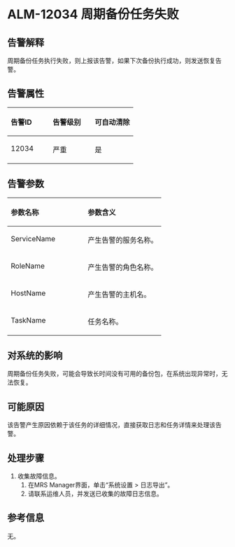 # ALM-12034 周期备份任务失败<a name="ZH-CN_TOPIC_0191883081"></a>

## 告警解释<a name="zh-cn_topic_0191813954_section22940485114430"></a>

周期备份任务执行失败，则上报该告警，如果下次备份执行成功，则发送恢复告警。

## 告警属性<a name="zh-cn_topic_0191813954_section48912505114441"></a>

<a name="zh-cn_topic_0191813954_table3744443411447"></a>
<table><thead align="left"><tr id="zh-cn_topic_0191813954_row5205105711447"><th class="cellrowborder" valign="top" width="33.33333333333333%" id="mcps1.1.4.1.1"><p id="zh-cn_topic_0191813954_p5538612211447"><a name="zh-cn_topic_0191813954_p5538612211447"></a><a name="zh-cn_topic_0191813954_p5538612211447"></a><strong id="zh-cn_topic_0191813954_b2871305511447"><a name="zh-cn_topic_0191813954_b2871305511447"></a><a name="zh-cn_topic_0191813954_b2871305511447"></a>告警ID</strong></p>
</th>
<th class="cellrowborder" valign="top" width="33.33333333333333%" id="mcps1.1.4.1.2"><p id="zh-cn_topic_0191813954_p4405608511447"><a name="zh-cn_topic_0191813954_p4405608511447"></a><a name="zh-cn_topic_0191813954_p4405608511447"></a><strong id="zh-cn_topic_0191813954_b6096044911447"><a name="zh-cn_topic_0191813954_b6096044911447"></a><a name="zh-cn_topic_0191813954_b6096044911447"></a>告警级别</strong></p>
</th>
<th class="cellrowborder" valign="top" width="33.33333333333333%" id="mcps1.1.4.1.3"><p id="zh-cn_topic_0191813954_p3884932711447"><a name="zh-cn_topic_0191813954_p3884932711447"></a><a name="zh-cn_topic_0191813954_p3884932711447"></a><strong id="zh-cn_topic_0191813954_b1409962711447"><a name="zh-cn_topic_0191813954_b1409962711447"></a><a name="zh-cn_topic_0191813954_b1409962711447"></a>可自动清除</strong></p>
</th>
</tr>
</thead>
<tbody><tr id="zh-cn_topic_0191813954_row5978778611447"><td class="cellrowborder" valign="top" width="33.33333333333333%" headers="mcps1.1.4.1.1 "><p id="zh-cn_topic_0191813954_p1097247311447"><a name="zh-cn_topic_0191813954_p1097247311447"></a><a name="zh-cn_topic_0191813954_p1097247311447"></a>12034</p>
</td>
<td class="cellrowborder" valign="top" width="33.33333333333333%" headers="mcps1.1.4.1.2 "><p id="zh-cn_topic_0191813954_p1635510911447"><a name="zh-cn_topic_0191813954_p1635510911447"></a><a name="zh-cn_topic_0191813954_p1635510911447"></a>严重</p>
</td>
<td class="cellrowborder" valign="top" width="33.33333333333333%" headers="mcps1.1.4.1.3 "><p id="zh-cn_topic_0191813954_p4969541311447"><a name="zh-cn_topic_0191813954_p4969541311447"></a><a name="zh-cn_topic_0191813954_p4969541311447"></a>是</p>
</td>
</tr>
</tbody>
</table>

## 告警参数<a name="zh-cn_topic_0191813954_section56046652114448"></a>

<a name="zh-cn_topic_0191813954_table5627849611447"></a>
<table><thead align="left"><tr id="zh-cn_topic_0191813954_row2509337811447"><th class="cellrowborder" valign="top" width="50%" id="mcps1.1.3.1.1"><p id="zh-cn_topic_0191813954_p1929776111447"><a name="zh-cn_topic_0191813954_p1929776111447"></a><a name="zh-cn_topic_0191813954_p1929776111447"></a><strong id="zh-cn_topic_0191813954_b3946212411447"><a name="zh-cn_topic_0191813954_b3946212411447"></a><a name="zh-cn_topic_0191813954_b3946212411447"></a>参数名称</strong></p>
</th>
<th class="cellrowborder" valign="top" width="50%" id="mcps1.1.3.1.2"><p id="zh-cn_topic_0191813954_p4231551311447"><a name="zh-cn_topic_0191813954_p4231551311447"></a><a name="zh-cn_topic_0191813954_p4231551311447"></a><strong id="zh-cn_topic_0191813954_b4529530011447"><a name="zh-cn_topic_0191813954_b4529530011447"></a><a name="zh-cn_topic_0191813954_b4529530011447"></a>参数含义</strong></p>
</th>
</tr>
</thead>
<tbody><tr id="zh-cn_topic_0191813954_row500451811447"><td class="cellrowborder" valign="top" width="50%" headers="mcps1.1.3.1.1 "><p id="zh-cn_topic_0191813954_p271279511447"><a name="zh-cn_topic_0191813954_p271279511447"></a><a name="zh-cn_topic_0191813954_p271279511447"></a>ServiceName</p>
</td>
<td class="cellrowborder" valign="top" width="50%" headers="mcps1.1.3.1.2 "><p id="zh-cn_topic_0191813954_p1840985711447"><a name="zh-cn_topic_0191813954_p1840985711447"></a><a name="zh-cn_topic_0191813954_p1840985711447"></a>产生告警的服务名称。</p>
</td>
</tr>
<tr id="zh-cn_topic_0191813954_row3147099011447"><td class="cellrowborder" valign="top" width="50%" headers="mcps1.1.3.1.1 "><p id="zh-cn_topic_0191813954_p6612223911447"><a name="zh-cn_topic_0191813954_p6612223911447"></a><a name="zh-cn_topic_0191813954_p6612223911447"></a>RoleName</p>
</td>
<td class="cellrowborder" valign="top" width="50%" headers="mcps1.1.3.1.2 "><p id="zh-cn_topic_0191813954_p5430117411447"><a name="zh-cn_topic_0191813954_p5430117411447"></a><a name="zh-cn_topic_0191813954_p5430117411447"></a>产生告警的角色名称。</p>
</td>
</tr>
<tr id="zh-cn_topic_0191813954_row1894851811447"><td class="cellrowborder" valign="top" width="50%" headers="mcps1.1.3.1.1 "><p id="zh-cn_topic_0191813954_p5843497411447"><a name="zh-cn_topic_0191813954_p5843497411447"></a><a name="zh-cn_topic_0191813954_p5843497411447"></a>HostName</p>
</td>
<td class="cellrowborder" valign="top" width="50%" headers="mcps1.1.3.1.2 "><p id="zh-cn_topic_0191813954_p3561243011447"><a name="zh-cn_topic_0191813954_p3561243011447"></a><a name="zh-cn_topic_0191813954_p3561243011447"></a>产生告警的主机名。</p>
</td>
</tr>
<tr id="zh-cn_topic_0191813954_row5207641911447"><td class="cellrowborder" valign="top" width="50%" headers="mcps1.1.3.1.1 "><p id="zh-cn_topic_0191813954_p5744041111447"><a name="zh-cn_topic_0191813954_p5744041111447"></a><a name="zh-cn_topic_0191813954_p5744041111447"></a>TaskName</p>
</td>
<td class="cellrowborder" valign="top" width="50%" headers="mcps1.1.3.1.2 "><p id="zh-cn_topic_0191813954_p2216172811447"><a name="zh-cn_topic_0191813954_p2216172811447"></a><a name="zh-cn_topic_0191813954_p2216172811447"></a>任务名称。</p>
</td>
</tr>
</tbody>
</table>

## 对系统的影响<a name="zh-cn_topic_0191813954_section31381991114455"></a>

周期备份任务失败，可能会导致长时间没有可用的备份包，在系统出现异常时，无法恢复。

## 可能原因<a name="zh-cn_topic_0191813954_section3456112114459"></a>

该告警产生原因依赖于该任务的详细情况，直接获取日志和任务详情来处理该告警。

## 处理步骤<a name="zh-cn_topic_0191813954_section36981378114521"></a>

1.  收集故障信息。
    1.  在MRS Manager界面，单击“系统设置 \> 日志导出”。
    2.  请联系运维人员，并发送已收集的故障日志信息。


## 参考信息<a name="zh-cn_topic_0191813954_section13081136172452"></a>

无。


